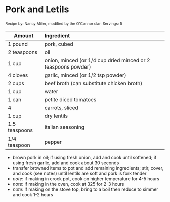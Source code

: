 # Pork and Letils

<small>Recipe by: Nancy Miller, modified by the O'Connor clan</small>
<small>Servings: 5</small>

| Amount        | Ingredient                                            |
| ------------- | :---------------------------------------------------- |
| 1 pound | pork, cubed      |
| 2 teaspoons | oil |
| 1 cup | onion, minced (or 1/4 cup dried minced or 2 teaspoons powder)        |
| 4 cloves | garlic, minced (or 1/2 tsp powder) |
| 2 cups | beef broth (can substitute chicken broth) |
| 1 cup | water               |
| 1 can | petite diced tomatoes |
| 4 | carrots, sliced |
| 1 cup | dry lentils |
| 1.5 teaspoons | italian seasoning |
| 1/4 teaspoon | pepper |

- brown pork in oil; if using fresh onion, add and cook until softened; if using fresh garlic, add and cook about 30 seconds
- transfer browned items to pot and add remaining ingredients; stir, cover, and cook (see notes) until lentils are soft and pork is fork tender
- _note_: if making in crock pot, cook on higher temperature for 4-5 hours
- _note_: if making in the oven, cook at 325 for 2-3 hours
- _note_: if making on the stove top, bring to a boil then reduce to simmer and cook 1-2 hours

